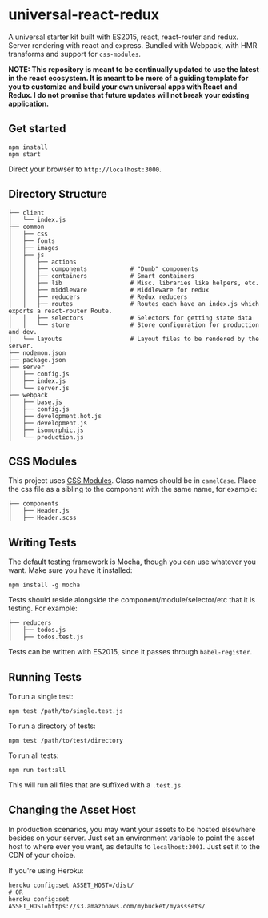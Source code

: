 # universal-react-redux

A universal starter kit built with ES2015, react, react-router and redux. Server
rendering with react and express. Bundled with Webpack, with HMR transforms and
support for `css-modules`.

**NOTE: This repository is meant to be continually updated to use the latest in
the react ecosystem. It is meant to be more of a guiding template for you to
customize and build your own universal apps with React and Redux. I do not
promise that future updates will not break your existing application.**

## Get started

```
npm install
npm start
```

Direct your browser to `http://localhost:3000`.


## Directory Structure
```
├── client
│   └── index.js
├── common
│   ├── css
│   ├── fonts
│   ├── images
│   ├── js
│   │   ├── actions
│   │   ├── components            # "Dumb" components
│   │   ├── containers            # Smart containers
│   │   ├── lib                   # Misc. libraries like helpers, etc.
│   │   ├── middleware            # Middleware for redux
│   │   ├── reducers              # Redux reducers
│   │   ├── routes                # Routes each have an index.js which exports a react-router Route.
│   │   ├── selectors             # Selectors for getting state data
│   │   └── store                 # Store configuration for production and dev.
│   └── layouts                   # Layout files to be rendered by the server.
├── nodemon.json
├── package.json
├── server
│   ├── config.js
│   ├── index.js
│   └── server.js
├── webpack
│   ├── base.js
│   ├── config.js
│   ├── development.hot.js
│   ├── development.js
│   ├── isomorphic.js
│   └── production.js
```

## CSS Modules
This project uses [CSS Modules](https://github.com/css-modules/css-modules).
Class names should be in `camelCase`. Place the css file as a sibling to the
component with the same name, for example:
```
├── components
│   ├── Header.js
│   ├── Header.scss
```

## Writing Tests
The default testing framework is Mocha, though you can use whatever you want.
Make sure you have it installed:

```
npm install -g mocha
```

Tests should reside alongside the component/module/selector/etc that it is
testing. For example:

```
├── reducers
│   ├── todos.js
│   ├── todos.test.js
```

Tests can be written with ES2015, since it passes through `babel-register`.

## Running Tests
To run a single test:
```
npm test /path/to/single.test.js
```

To run a directory of tests:

```
npm test /path/to/test/directory
```

To run all tests:

```
npm run test:all
```

This will run all files that are suffixed with a `.test.js`.

## Changing the Asset Host

In production scenarios, you may want your assets to be hosted elsewhere besides
on your server. Just set an environment variable to point the asset host to
where ever you want, as defaults to `localhost:3001`. Just set it to the CDN of
your choice.

If you're using Heroku:
```
heroku config:set ASSET_HOST=/dist/
# OR
heroku config:set ASSET_HOST=https://s3.amazonaws.com/mybucket/myasssets/
```
